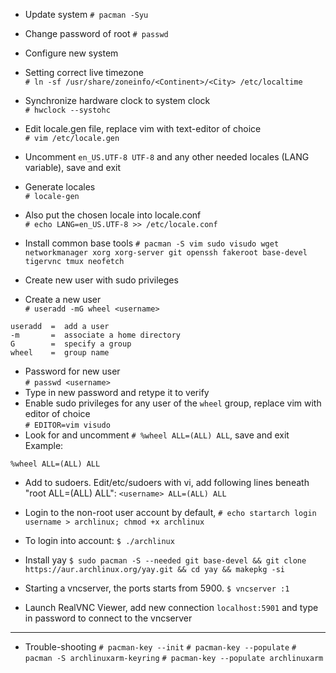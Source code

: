 
- Update system
`# pacman -Syu`

- Change password of root
`# passwd`

- Configure new system  
- Setting correct live timezone  
 `# ln -sf /usr/share/zoneinfo/<Continent>/<City> /etc/localtime`  
- Synchronize hardware clock to system clock  
 `# hwclock --systohc`  
- Edit locale.gen file, replace vim with text-editor of choice  
 `# vim /etc/locale.gen`  
- Uncomment `en_US.UTF-8 UTF-8` and any other needed locales (LANG variable), save and exit  
- Generate locales  
 `# locale-gen`  
- Also put the chosen locale into locale.conf  
 `# echo LANG=en_US.UTF-8 >> /etc/locale.conf`  

- Install common base tools
`# pacman -S vim sudo visudo wget networkmanager xorg xorg-server git openssh fakeroot base-devel tigervnc tmux neofetch`

- Create new user with sudo privileges  
- Create a new user  
`# useradd -mG wheel <username>`  
```
useradd  =  add a user
-m       =  associate a home directory
G        =  specify a group
wheel    =  group name
```
- Password for new user  
`# passwd <username>`  
- Type in new password and retype it to verify  
- Enable sudo privileges for any user of the `wheel` group, replace vim with editor of choice  
`# EDITOR=vim visudo`  
- Look for and uncomment `# %wheel ALL=(ALL) ALL`, save and exit  
  Example:  
```
%wheel ALL=(ALL) ALL
```

- Add <username> to sudoers. Edit/etc/sudoers with vi, add following lines beneath "root ALL=(ALL) ALL":
`<username> ALL=(ALL) ALL`

- Login to the non-root user account by default,
`# echo startarch login username > archlinux; chmod +x archlinux`

- To login into account:
`$ ./archlinux`

- Install yay
`$ sudo pacman -S --needed git base-devel && git clone https://aur.archlinux.org/yay.git && cd yay && makepkg -si`

- Starting a vncserver, the ports starts from 5900.
`$ vncserver :1`

- Launch RealVNC Viewer, add new connection `localhost:5901` and type in password to connect to the vncserver

- - -

- Trouble-shooting
`# pacman-key --init`
`# pacman-key --populate`
`# pacman -S archlinuxarm-keyring`
`# pacman-key --populate archlinuxarm`

